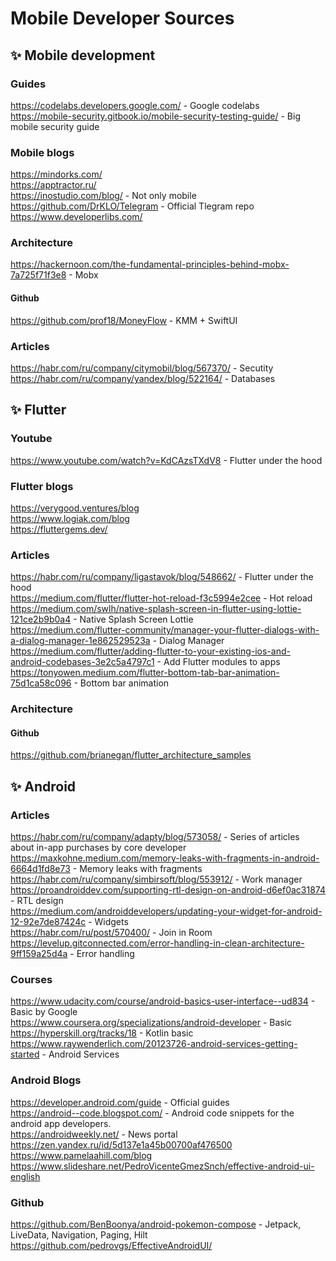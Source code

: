 # Mobile Developer Sources

##  :sparkles: Mobile development

### Guides
https://codelabs.developers.google.com/ - Google codelabs \
https://mobile-security.gitbook.io/mobile-security-testing-guide/ - Big mobile security guide

### Mobile blogs
https://mindorks.com/ \
https://apptractor.ru/ \
https://inostudio.com/blog/ - Not only mobile \
https://github.com/DrKLO/Telegram - Official Tlegram repo \
https://www.developerlibs.com/

### Architecture 
https://hackernoon.com/the-fundamental-principles-behind-mobx-7a725f71f3e8 - Mobx

#### Github
https://github.com/prof18/MoneyFlow - KMM + SwiftUI

### Articles
https://habr.com/ru/company/citymobil/blog/567370/ - Secutity \
https://habr.com/ru/company/yandex/blog/522164/ - Databases


##  :sparkles: Flutter

### Youtube
https://www.youtube.com/watch?v=KdCAzsTXdV8 - Flutter under the hood

### Flutter blogs
https://verygood.ventures/blog  \
https://www.logiak.com/blog \
https://fluttergems.dev/

### Articles
https://habr.com/ru/company/ligastavok/blog/548662/  - Flutter under the hood \
https://medium.com/flutter/flutter-hot-reload-f3c5994e2cee - Hot reload \
https://medium.com/swlh/native-splash-screen-in-flutter-using-lottie-121ce2b9b0a4 - Native Splash Screen Lottie \
https://medium.com/flutter-community/manager-your-flutter-dialogs-with-a-dialog-manager-1e862529523a - Dialog Manager \
https://medium.com/flutter/adding-flutter-to-your-existing-ios-and-android-codebases-3e2c5a4797c1 - Add Flutter modules to apps \
https://tonyowen.medium.com/flutter-bottom-tab-bar-animation-75d1ca58c096 - Bottom bar animation

### Architecture

#### Github
https://github.com/brianegan/flutter_architecture_samples


##  :sparkles: Android

### Articles
https://habr.com/ru/company/adapty/blog/573058/ -  Series of articles about in-app purchases by core developer \
https://maxkohne.medium.com/memory-leaks-with-fragments-in-android-6664d1fd8e73 - Memory leaks with fragments \
https://habr.com/ru/company/simbirsoft/blog/553912/ - Work manager \
https://proandroiddev.com/supporting-rtl-design-on-android-d6ef0ac31874 - RTL design \
https://medium.com/androiddevelopers/updating-your-widget-for-android-12-92e7de87424c - Widgets \
https://habr.com/ru/post/570400/ - Join in Room \
https://levelup.gitconnected.com/error-handling-in-clean-architecture-9ff159a25d4a - Error handling

### Courses
https://www.udacity.com/course/android-basics-user-interface--ud834 - Basic by Google \
https://www.coursera.org/specializations/android-developer - Basic \
https://hyperskill.org/tracks/18 - Kotlin basic \
https://www.raywenderlich.com/20123726-android-services-getting-started - Android Services

### Android Blogs
https://developer.android.com/guide - Official guides \
https://android--code.blogspot.com/ - Android code snippets for the android app developers. \
https://androidweekly.net/ - News portal \
https://zen.yandex.ru/id/5d137e1a45b00700af476500 \
https://www.pamelaahill.com/blog \
https://www.slideshare.net/PedroVicenteGmezSnch/effective-android-ui-english 

### Github
https://github.com/BenBoonya/android-pokemon-compose - Jetpack, LiveData, Navigation, Paging, Hilt \
https://github.com/pedrovgs/EffectiveAndroidUI/
